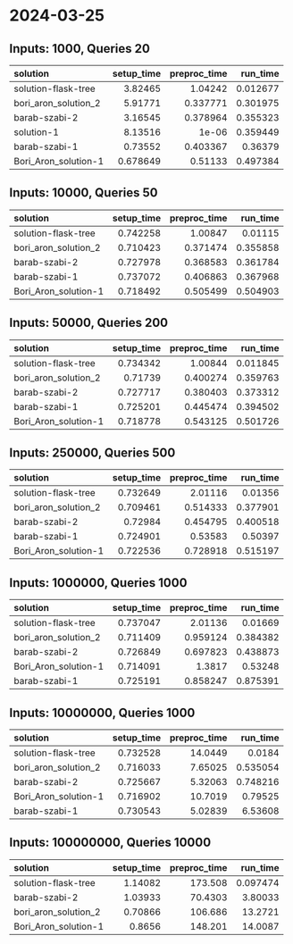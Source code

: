 # 2024-03-25

## Inputs: 1000, Queries 20

| solution             |   setup_time |   preproc_time |   run_time |
|:---------------------|-------------:|---------------:|-----------:|
| solution-flask-tree  |     3.82465  |       1.04242  |   0.012677 |
| bori_aron_solution_2 |     5.91771  |       0.337771 |   0.301975 |
| barab-szabi-2        |     3.16545  |       0.378964 |   0.355323 |
| solution-1           |     8.13516  |       1e-06    |   0.359449 |
| barab-szabi-1        |     0.73552  |       0.403367 |   0.36379  |
| Bori_Aron_solution-1 |     0.678649 |       0.51133  |   0.497384 |

## Inputs: 10000, Queries 50

| solution             |   setup_time |   preproc_time |   run_time |
|:---------------------|-------------:|---------------:|-----------:|
| solution-flask-tree  |     0.742258 |       1.00847  |   0.01115  |
| bori_aron_solution_2 |     0.710423 |       0.371474 |   0.355858 |
| barab-szabi-2        |     0.727978 |       0.368583 |   0.361784 |
| barab-szabi-1        |     0.737072 |       0.406863 |   0.367968 |
| Bori_Aron_solution-1 |     0.718492 |       0.505499 |   0.504903 |

## Inputs: 50000, Queries 200

| solution             |   setup_time |   preproc_time |   run_time |
|:---------------------|-------------:|---------------:|-----------:|
| solution-flask-tree  |     0.734342 |       1.00844  |   0.011845 |
| bori_aron_solution_2 |     0.71739  |       0.400274 |   0.359763 |
| barab-szabi-2        |     0.727717 |       0.380403 |   0.373312 |
| barab-szabi-1        |     0.725201 |       0.445474 |   0.394502 |
| Bori_Aron_solution-1 |     0.718778 |       0.543125 |   0.501726 |

## Inputs: 250000, Queries 500

| solution             |   setup_time |   preproc_time |   run_time |
|:---------------------|-------------:|---------------:|-----------:|
| solution-flask-tree  |     0.732649 |       2.01116  |   0.01356  |
| bori_aron_solution_2 |     0.709461 |       0.514333 |   0.377901 |
| barab-szabi-2        |     0.72984  |       0.454795 |   0.400518 |
| barab-szabi-1        |     0.724901 |       0.53583  |   0.50397  |
| Bori_Aron_solution-1 |     0.722536 |       0.728918 |   0.515197 |

## Inputs: 1000000, Queries 1000

| solution             |   setup_time |   preproc_time |   run_time |
|:---------------------|-------------:|---------------:|-----------:|
| solution-flask-tree  |     0.737047 |       2.01136  |   0.01669  |
| bori_aron_solution_2 |     0.711409 |       0.959124 |   0.384382 |
| barab-szabi-2        |     0.726849 |       0.697823 |   0.438873 |
| Bori_Aron_solution-1 |     0.714091 |       1.3817   |   0.53248  |
| barab-szabi-1        |     0.725191 |       0.858247 |   0.875391 |

## Inputs: 10000000, Queries 1000

| solution             |   setup_time |   preproc_time |   run_time |
|:---------------------|-------------:|---------------:|-----------:|
| solution-flask-tree  |     0.732528 |       14.0449  |   0.0184   |
| bori_aron_solution_2 |     0.716033 |        7.65025 |   0.535054 |
| barab-szabi-2        |     0.725667 |        5.32063 |   0.748216 |
| Bori_Aron_solution-1 |     0.716902 |       10.7019  |   0.79525  |
| barab-szabi-1        |     0.730543 |        5.02839 |   6.53608  |

## Inputs: 100000000, Queries 10000

| solution             |   setup_time |   preproc_time |   run_time |
|:---------------------|-------------:|---------------:|-----------:|
| solution-flask-tree  |      1.14082 |       173.508  |   0.097474 |
| barab-szabi-2        |      1.03933 |        70.4303 |   3.80033  |
| bori_aron_solution_2 |      0.70866 |       106.686  |  13.2721   |
| Bori_Aron_solution-1 |      0.8656  |       148.201  |  14.0087   |